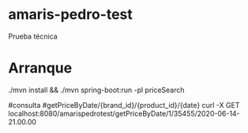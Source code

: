 # amaris-pedro-test
Prueba técnica

# Arranque
./mvn install && ./mvn spring-boot:run -pl priceSearch

#consulta
#getPriceByDate/{brand_id}/{product_id}/{date}
curl -X GET localhost:8080/amarispedrotest/getPriceByDate/1/35455/2020-06-14-21.00.00

